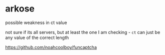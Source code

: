 # arkose

possible weakness in ct value

not sure if its all servers, but at least the one I am checking - `ct` can just
be any value of the correct length

https://github.com/noahcoolboy/funcaptcha
